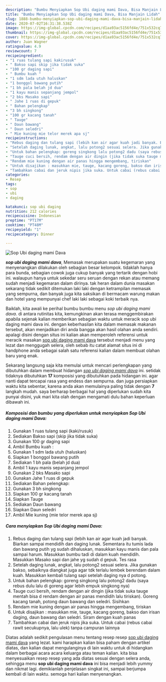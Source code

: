```yaml
---
description: "Bumbu Menyiapkan Sop Ubi daging mami Dava, Bisa Manjain Lidah"
title: "Bumbu Menyiapkan Sop Ubi daging mami Dava, Bisa Manjain Lidah"
slug: 1888-bumbu-menyiapkan-sop-ubi-daging-mami-dava-bisa-manjain-lidah
date: 2020-07-02T16:31:38.538Z
image: https://img-global.cpcdn.com/recipes/d1aa93ac5156fd4e/751x532cq70/sop-ubi-daging-mami-dava-foto-resep-utama.jpg
thumbnail: https://img-global.cpcdn.com/recipes/d1aa93ac5156fd4e/751x532cq70/sop-ubi-daging-mami-dava-foto-resep-utama.jpg
cover: https://img-global.cpcdn.com/recipes/d1aa93ac5156fd4e/751x532cq70/sop-ubi-daging-mami-dava-foto-resep-utama.jpg
author: Juan Wagner
ratingvalue: 4.9
reviewcount: 7
recipeingredient:
- "1 ruas tulang sapi kakirusuk"
- " Bakso sapi skip jika tidak suka"
- "100 gr daging sapi"
- " Bumbu kuah "
- "1 sdm lada utuh haluskan"
- "1 bonggol bawang putih"
- "1 bh pala belah jd dua"
- "1 kayu manis sepanjang jempol"
- "2 bks Masako sapi"
- " Jahe 1 ruas di gepuk"
- " Bahan pelengkap"
- "3 bh singkong"
- "100 gr kacang tanah"
- " Tauge"
- " Daun bawang"
- " Daun seledri"
- " Mie kuning mie telor merek apa sj"
recipeinstructions:
- "Rebus daging dan tulang sapi (lebih kan air agar kuah jadi banyak. Biarkan sampai mendidih dan daging lunak. Sementara itu tumis lada dan bawang putih yg sudah dihaluskan, masukkan kayu manis dan pala sampai harum. Masukkan bumbu tadi di dalam kuah mendidih. Masukkan Masako sapi dan jahe yg sudah d gepuk. Tes rasa"
- "Setelah daging lunak, angkat, lalu potong2 sesuai selera. Jika gunakan bakso, sebaiknya diangkat juga agar tdk terlalu lembek berendam dalam kuah. Masukkan kembali tulang sapi setelah daging nya d potong."
- "Untuk bahan pelengkap: goreng singkong lalu potong2 dadu (saya rebus dulu lalu di goreng agar lebih empuk singkong nya)"
- "Tauge cuci bersih, rendam dengan air dingin (jika tidak suka tauge mentah bisa d rendam dengan air panas mendidih lalu tiriskan). Goreng kacang tanah, potong daun bawang dan seledri. Sisihkan"
- "Rendam mie kuning dengan air panas hingga mengembang, tiriskan"
- "Untuk disajikan : masukkan mie, tauge, kacang goreng, bakso dan irisan daging, daun bawang dan seledri. Siram dengan kuah panas"
- "Tambahkan cabai dan jeruk nipis jika suka. Untuk cabai (rebus cabai rawit secukupnya, lalu ulek) tanpa campuran lainnya"
categories:
- Resep
tags:
- sop
- ubi
- daging

katakunci: sop ubi daging 
nutrition: 212 calories
recipecuisine: Indonesian
preptime: "PT17M"
cooktime: "PT48M"
recipeyield: "1"
recipecategory: Dinner

---
```



![Sop Ubi daging mami Dava](https://img-global.cpcdn.com/recipes/d1aa93ac5156fd4e/751x532cq70/sop-ubi-daging-mami-dava-foto-resep-utama.jpg)

<b><i>sop ubi daging mami dava</i></b>, Memasak merupakan suatu kegemaran yang menyenangkan dilakukan oleh sebagian besar kelompok. tidaklah hanya para bunda, sebagian cowok juga cukup banyak yang tertarik dengan hobi ini. walaupun hanya untuk sekedar seru seruan dengan rekan atau memang sudah menjadi kegemaran dalam dirinya. tak heran dalam dunia masakan sekarang tidak sedikit ditemukan laki laki dengan ketrampilan memasak yang sempurna, dan banyak juga kita saksikan di bermacam warung makan dan hotel yang mempunyai chef laki laki sebagai koki terbaik nya.



Baiklah, kita awali ke perihal bumbu bumbu menu <i>sop ubi daging mami dava</i>. di antara rutinitas kita, kemungkinan akan terasa menggembirakan apabila sejenak kalian memberikan sebagian waktu untuk meracik sop ubi daging mami dava ini. dengan keberhasilan kita dalam memasak makanan tersebut, akan menjadikan diri anda bangga akan hasil olahan anda sendiri. apalagi disini dengan situs ini kalian akan memperoleh referensi untuk meracik masakan <u>sop ubi daging mami dava</u> tersebut menjadi menu yang lezat dan menggugah selera, oleh sebab itu catat alamat situs ini di handphone anda sebagai salah satu referensi kalian dalam membuat olahan baru yang enak.


Sekarang langsung saja kita memulai untuk mencari perlengkapan yang dibutuhkan dalam membuat hidangan <u><i>sop ubi daging mami dava</i></u> ini. setidak tidaknya dibutuhkan <b>17</b> komposisi yang dibutuhkan pada hidangan ini. agar nanti dapat tercapai rasa yang endess dan sempurna. dan juga persiapkan waktu kita sebentar, karena anda akan memulainya paling tidak dengan <b>7</b> langkah mudah. saya berharap berbagai hal yang diperlukan sudah kita punyai disini, yuk mari kita olah dengan mengamati dulu bahan keperluan dibawah ini.

<!--inarticleads1-->

##### Komposisi dan bumbu yang diperlukan untuk menyiapkan Sop Ubi daging mami Dava:

1. Gunakan 1 ruas tulang sapi (kaki/rusuk)
1. Sediakan  Bakso sapi (skip jika tidak suka)
1. Gunakan 100 gr daging sapi
1. Ambil  Bumbu kuah :
1. Gunakan 1 sdm lada utuh (haluskan)
1. Siapkan 1 bonggol bawang putih
1. Sediakan 1 bh pala (belah jd dua)
1. Ambil 1 kayu manis sepanjang jempol
1. Gunakan 2 bks Masako sapi
1. Gunakan  Jahe 1 ruas di gepuk
1. Sediakan  Bahan pelengkap:
1. Gunakan 3 bh singkong
1. Siapkan 100 gr kacang tanah
1. Siapkan  Tauge
1. Sediakan  Daun bawang
1. Siapkan  Daun seledri
1. Ambil  Mie kuning (mie telor merek apa sj)




<!--inarticleads2-->

##### Cara menyiapkan Sop Ubi daging mami Dava:

1. Rebus daging dan tulang sapi (lebih kan air agar kuah jadi banyak. Biarkan sampai mendidih dan daging lunak. Sementara itu tumis lada dan bawang putih yg sudah dihaluskan, masukkan kayu manis dan pala sampai harum. Masukkan bumbu tadi di dalam kuah mendidih. Masukkan Masako sapi dan jahe yg sudah d gepuk. Tes rasa
1. Setelah daging lunak, angkat, lalu potong2 sesuai selera. Jika gunakan bakso, sebaiknya diangkat juga agar tdk terlalu lembek berendam dalam kuah. Masukkan kembali tulang sapi setelah daging nya d potong.
1. Untuk bahan pelengkap: goreng singkong lalu potong2 dadu (saya rebus dulu lalu di goreng agar lebih empuk singkong nya)
1. Tauge cuci bersih, rendam dengan air dingin (jika tidak suka tauge mentah bisa d rendam dengan air panas mendidih lalu tiriskan). Goreng kacang tanah, potong daun bawang dan seledri. Sisihkan
1. Rendam mie kuning dengan air panas hingga mengembang, tiriskan
1. Untuk disajikan : masukkan mie, tauge, kacang goreng, bakso dan irisan daging, daun bawang dan seledri. Siram dengan kuah panas
1. Tambahkan cabai dan jeruk nipis jika suka. Untuk cabai (rebus cabai rawit secukupnya, lalu ulek) tanpa campuran lainnya




Diatas adalah sedikit pengulasan menu tentang resep resep <u>sop ubi daging mami dava</u> yang lezat. kami harapkan kalian bisa paham dengan artikel diatas, dan kalian dapat mengulanginya di lain waktu untuk di hidangkan dalam berbagai acara acara keluarga atau teman kalian. kita bisa menyesuaikan resep resep yang ada diatas sesuai dengan selera anda, sehingga menu <b>sop ubi daging mami dava</b> ini bisa menjadi lebih yummy dan nikmat lagi. demikianlah penjelasan singkat ini, sampai berjumpa kembali di lain waktu. semoga hari kalian menyenangkan.
